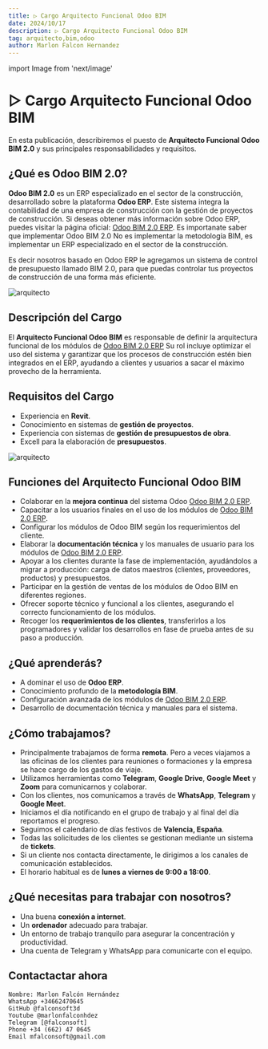```yaml
---
title: ▷ Cargo Arquitecto Funcional Odoo BIM
date: 2024/10/17
description: ▷ Cargo Arquitecto Funcional Odoo BIM
tag: arquitecto,bim,odoo
author: Marlon Falcon Hernandez
---
```

import Image from 'next/image'

# ▷ Cargo Arquitecto Funcional Odoo BIM
En esta publicación, describiremos el puesto de **Arquitecto Funcional Odoo BIM 2.0** y sus principales responsabilidades y requisitos.

## ¿Qué es Odoo BIM 2.0?
**Odoo BIM 2.0** es un ERP especializado en el sector de la construcción, desarrollado sobre la plataforma **Odoo ERP**. Este sistema integra la contabilidad de una empresa de construcción con la gestión de proyectos de construcción. Si deseas obtener más información sobre Odoo ERP, puedes visitar la página oficial: [Odoo BIM 2.0 ERP](https://www.bim20.com/). Es importanate saber que implementar Odoo BIM 2.0 No es implementar la metodología BIM, es implementar un ERP especializado en el sector de la construcción.

Es decir nosotros basado en Odoo ERP le agregamos un sistema de control de presupuesto llamado BIM 2.0, para que puedas controlar tus proyectos de construcción de una forma más eficiente.

<Image
  src="/images/arquitecto.png"
  alt="arquitecto"
  width={877}
  height={885}
  priority
  className="next-image"
/>

## Descripción del Cargo
El **Arquitecto Funcional Odoo BIM** es responsable de definir la arquitectura funcional de los módulos de [Odoo BIM 2.0 ERP](https://www.bim20.com/) Su rol incluye optimizar el uso del sistema y garantizar que los procesos de construcción estén bien integrados en el ERP, ayudando a clientes y usuarios a sacar el máximo provecho de la herramienta.

## Requisitos del Cargo
- Experiencia en **Revit**.
- Conocimiento en sistemas de **gestión de proyectos**.
- Experiencia con sistemas de **gestión de presupuestos de obra**.
- Excell para la elaboración de **presupuestos**.

<Image
  src="/images/revitd.png"
  alt="arquitecto"
  width={711}
  height={372}
  priority
  className="next-image"
/>

## Funciones del Arquitecto Funcional Odoo BIM
- Colaborar en la **mejora continua** del sistema Odoo [Odoo BIM 2.0 ERP](https://www.bim20.com/).
- Capacitar a los usuarios finales en el uso de los módulos de [Odoo BIM 2.0 ERP](https://www.bim20.com/).
- Configurar los módulos de Odoo BIM según los requerimientos del cliente.
- Elaborar la **documentación técnica** y los manuales de usuario para los módulos de [Odoo BIM 2.0 ERP](https://www.bim20.com/).
- Apoyar a los clientes durante la fase de implementación, ayudándolos a migrar a producción: carga de datos maestros (clientes, proveedores, productos) y presupuestos.
- Participar en la gestión de ventas de los módulos de Odoo BIM en diferentes regiones.
- Ofrecer soporte técnico y funcional a los clientes, asegurando el correcto funcionamiento de los módulos.
- Recoger los **requerimientos de los clientes**, transferirlos a los programadores y validar los desarrollos en fase de prueba antes de su paso a producción.

## ¿Qué aprenderás?
- A dominar el uso de **Odoo ERP**.
- Conocimiento profundo de la **metodología BIM**.
- Configuración avanzada de los módulos de [Odoo BIM 2.0 ERP](https://www.bim20.com/).
- Desarrollo de documentación técnica y manuales para el sistema.

## ¿Cómo trabajamos?
- Principalmente trabajamos de forma **remota**. Pero a veces viajamos a las oficinas de los clientes para reuniones o formaciones y la empresa se hace cargo de los gastos de viaje.
- Utilizamos herramientas como **Telegram**, **Google Drive**, **Google Meet** y **Zoom** para comunicarnos y colaborar.
- Con los clientes, nos comunicamos a través de **WhatsApp**, **Telegram** y **Google Meet**.
- Iniciamos el día notificando en el grupo de trabajo y al final del día reportamos el progreso.
- Seguimos el calendario de días festivos de **Valencia, España**.
- Todas las solicitudes de los clientes se gestionan mediante un sistema de **tickets**.
- Si un cliente nos contacta directamente, le dirigimos a los canales de comunicación establecidos.
- El horario habitual es de **lunes a viernes de 9:00 a 18:00**.

## ¿Qué necesitas para trabajar con nosotros?
- Una buena **conexión a internet**.
- Un **ordenador** adecuado para trabajar.
- Un entorno de trabajo tranquilo para asegurar la concentración y productividad.
- Una cuenta de Telegram y WhatsApp para comunicarte con el equipo.


## Contactactar ahora
```
Nombre: Marlon Falcón Hernández
WhatsApp +34662470645
GitHub @falconsoft3d
Youtube @marlonfalconhdez
Telegram [@falconsoft]
Phone +34 (662) 47 0645
Email mfalconsoft@gmail.com
```